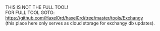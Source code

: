 THIS IS NOT THE FULL TOOL!<br>
FOR FULL TOOL GOTO: https://github.com/Haxel0rd/haxel0rd/tree/master/tools/Exchangy <br>
(this place here only serves as cloud storage for exchangy db updates).
